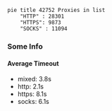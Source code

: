 
```mermaid
pie title 42752 Proxies in list
    "HTTP" : 28301
    "HTTPS": 9873
    "SOCKS" : 11094
```

### Some Info
#### Average Timeout

- mixed: 3.8s
- http: 2.1s
- https: 8.1s
- socks: 6.1s